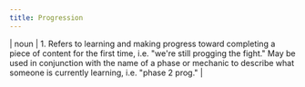 ```yaml
---
title: Progression
---
```

| noun | 1.  	Refers to learning and making progress toward completing a piece of content for the first time, i.e. "we're still progging the fight." May be used in conjunction with the name of a phase or mechanic to describe what someone is currently learning, i.e. "phase 2 prog."	|